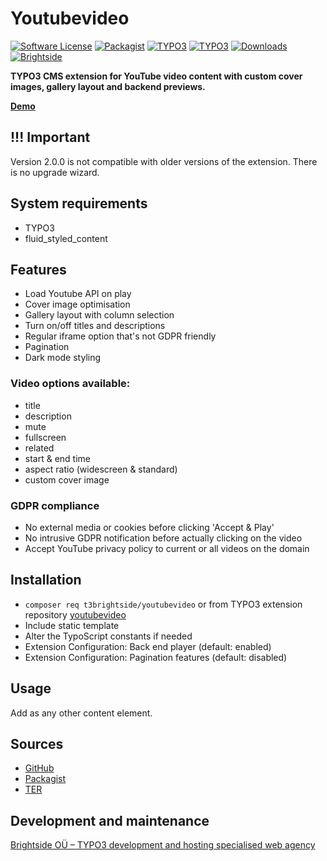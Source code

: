 # Youtubevideo
[![Software License](https://img.shields.io/badge/license-GPLv2-brightgreen.svg?style=flat)](LICENSE.txt)
[![Packagist](https://img.shields.io/packagist/v/t3brightside/youtubevideo.svg?style=flat)](https://packagist.org/packages/t3brightside/youtubevideo)
[![TYPO3](https://img.shields.io/badge/TYPO3-v11-orange.svg?style=flat)](https://extensions.typo3.org/extension/youtubevideo)
[![TYPO3](https://img.shields.io/badge/TYPO3-v12-orange.svg?style=flat)](https://extensions.typo3.org/extension/youtubevideo)
[![Downloads](https://poser.pugx.org/t3brightside/youtubevideo/downloads)](https://packagist.org/packages/t3brightside/youtubevideo)
[![Brightside](c)](https://t3brightside.com)


**TYPO3 CMS extension for YouTube video content with custom cover images, gallery layout and backend previews.**

**[Demo](https://microtemplate.t3brightside.com)**

## !!! Important
Version 2.0.0 is not compatible with older versions of the extension. There is no upgrade wizard.

## System requirements

- TYPO3
- fluid_styled_content

## Features
- Load Youtube API on play
- Cover image optimisation
- Gallery layout with column selection
- Turn on/off titles and descriptions
- Regular iframe option that's not GDPR friendly
- Pagination
- Dark mode styling

### Video options available:
- title
- description
- mute
- fullscreen
- related
- start & end time
- aspect ratio (widescreen & standard)
- custom cover image

### GDPR compliance
- No external media or cookies before clicking 'Accept & Play'
- No intrusive GDPR notification before actually clicking on the video
- Accept YouTube privacy policy to current or all videos on the domain

## Installation
- `composer req t3brightside/youtubevideo` or from TYPO3 extension repository [youtubevideo](https://extensions.typo3.org/extension/youtubevideo/)
-  Include static template
-  Alter the TypoScript constants if needed
- Extension Configuration: Back end player (default: enabled)
- Extension Configuration: Pagination features (default: disabled)

## Usage

Add as any other content element.

## Sources

- [GitHub](https://github.com/t3brightside/youtubevideo)
- [Packagist](https://packagist.org/packages/t3brightside/youtubevideo)
- [TER](https://extensions.typo3.org/extension/youtubevideo/)

## Development and maintenance

[Brightside OÜ – TYPO3 development and hosting specialised web agency](https://t3brightside.com)
